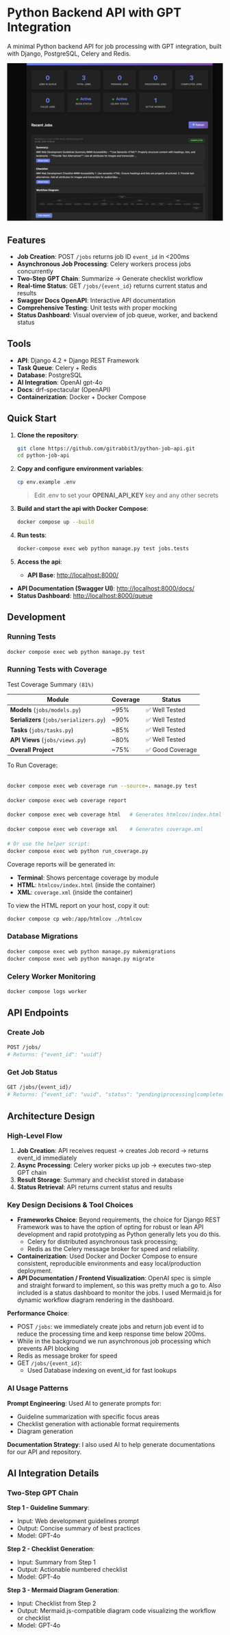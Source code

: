 # Python Backend API with GPT Integration

A minimal Python backend API for job processing with GPT integration, built with Django, PostgreSQL, Celery and Redis.

![Queue Status Dashboard](images/preview.webp)

## Features

- **Job Creation**: POST `/jobs` returns job ID `event_id` in <200ms
- **Asynchronous Job Processing**: Celery workers process jobs concurrently
- **Two-Step GPT Chain**: Summarize → Generate checklist workflow
- **Real-time Status**: GET `/jobs/{event_id}` returns current status and results
- **Swagger Docs OpenAPI**: Interactive API documentation
- **Comprehensive Testing**: Unit tests with proper mocking
- **Status Dashboard**: Visual overview of job queue, worker, and backend status

## Tools

- **API**: Django 4.2 + Django REST Framework
- **Task Queue**: Celery + Redis
- **Database**: PostgreSQL
- **AI Integration**: OpenAI gpt-4o
- **Docs**: drf-spectacular (OpenAPI)
- **Containerization**: Docker + Docker Compose

## Quick Start

1. **Clone the repository**:

   ```bash
   git clone https://github.com/gitrabbit3/python-job-api.git
   cd python-job-api
   ```

2. **Copy and configure environment variables**:

   ```bash
   cp env.example .env
   ```

   > Edit .env to set your **OPENAI_API_KEY** key and any other secrets

3. **Build and start the api with Docker Compose**:

   ```bash
   docker compose up --build
   ```

4. **Run tests**:

   ```bash
   docker-compose exec web python manage.py test jobs.tests
   ```

5. **Access the api**:
   - **API Base**: [http://localhost:8000/](http://localhost:8000/)

- **API Documentation (Swagger UI)**: [http://localhost:8000/docs/](http://localhost:8000/docs/)
- **Status Dashboard**: [http://localhost:8000/queue](http://localhost:8000/queue)

## Development

### Running Tests

```bash
docker compose exec web python manage.py test
```

### Running Tests with Coverage

Test Coverage Summary `(81%)`

| Module | Coverage | Status |
|--------|----------|--------|
| **Models** (`jobs/models.py`) | ~95% | ✅ Well Tested |
| **Serializers** (`jobs/serializers.py`) | ~90% | ✅ Well Tested |
| **Tasks** (`jobs/tasks.py`) | ~85% | ✅ Well Tested |
| **API Views** (`jobs/views.py`) | ~80% | ✅ Well Tested |
| **Overall Project** | ~75% | ✅ Good Coverage |

To Run Coverage:

```bash

docker compose exec web coverage run --source=. manage.py test

docker compose exec web coverage report

docker compose exec web coverage html   # Generates htmlcov/index.html

docker compose exec web coverage xml    # Generates coverage.xml

# Or use the helper script:
docker compose exec web python run_coverage.py
```

Coverage reports will be generated in:

- **Terminal**: Shows percentage coverage by module
- **HTML**: `htmlcov/index.html` (inside the container)
- **XML**: `coverage.xml` (inside the container)

To view the HTML report on your host, copy it out:

```bash
docker compose cp web:/app/htmlcov ./htmlcov
```

### Database Migrations

```bash
docker compose exec web python manage.py makemigrations
docker compose exec web python manage.py migrate
```

### Celery Worker Monitoring

```bash
docker compose logs worker
```

## API Endpoints

### Create Job

```bash
POST /jobs/
# Returns: {"event_id": "uuid"}
```

### Get Job Status

```bash
GET /jobs/{event_id}/
# Returns: {"event_id": "uuid", "status": "pending|processing|completed|failed", "result": { "summary": "...", "checklist": "...", "diagram": "..."}}
```

## Architecture Design

### High-Level Flow

1. **Job Creation**: API receives request → creates Job record → returns event_id immediately
2. **Async Processing**: Celery worker picks up job → executes two-step GPT chain
3. **Result Storage**: Summary and checklist stored in database
4. **Status Retrieval**: API returns current status and results

### Key Design Decisions & Tool Choices

- **Frameworks Choice**: Beyond requirements, the choice for Django REST Framework was to have the option of opting for robust or lean API development and rapid prototyping as Python generally lets you do this.
  - Celery for distributed asynchronous task processing;
  - Redis as the Celery message broker for speed and reliability.
- **Containerization**: Used Docker and Docker Compose to ensure consistent, reproducible environments and easy local/production deployment.
- **API Documentation / Frontend Visualization**: OpenAI spec is simple and straight forward to implement, so this was pretty much a go to. Also included is a status dashboard to monitor the jobs. I used Mermaid.js for dynamic workflow diagram rendering in the dashboard.

**Performance Choice**:

- POST `/jobs`: we immediately create jobs and return job event id to reduce the processing time and keep response time below 200ms.
- While in the background we run asynchronous job processing which prevents API blocking
- Redis as message broker for speed
- GET `/jobs/{event_id}`:
  - Used Database indexing on event_id for fast lookups

### AI Usage Patterns

**Prompt Engineering**: Used AI to generate prompts for:

- Guideline summarization with specific focus areas
- Checklist generation with actionable format requirements
- Diagram generation

**Documentation Strategy**: I also used AI to help generate documentations for our API and repository.

## AI Integration Details

### Two-Step GPT Chain

**Step 1 - Guideline Summary**:

- Input: Web development guidelines prompt
- Output: Concise summary of best practices
- Model: GPT-4o

**Step 2 - Checklist Generation**:

- Input: Summary from Step 1
- Output: Actionable numbered checklist
- Model: GPT-4o

**Step 3 - Mermaid Diagram Generation**:

- Input: Checklist from Step 2
- Output: Mermaid.js-compatible diagram code visualizing the workflow or checklist
- Model: GPT-4o
